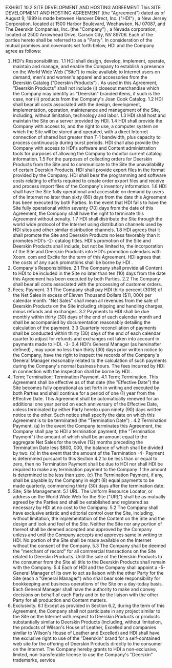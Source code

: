 EXHIBIT 10.2
SITE DEVELOPMENT AND HOSTING AGREEMENT
This SITE DEVELOPMENT AND HOSTING AGREEMENT (the "Agreement") dated as of August 9, 1999 is made between Hanover Direct, Inc. ("HDI") , a New Jersey Corporation, located at 1500 Harbor Boulevard, Weehawken, NJ 07087, and The Deerskin Companies, Inc. (the "Company") , a Nevada corporation, located at 2500 Arrowhead Drive, Carson City, NV 89706. Each of the parties hereto shall be referred to as a "Party".
In consideration of the mutual promises and covenants set forth below, HDI and the Company agree as follows:
1. HDI's Responsibilities.
1.1 HDI shall design, develop, implement, operate, maintain and manage, and enable the Company to establish a presence on the World Wide Web ("Site") to make available to Internet users on demand, men's and women's apparel and accessories from the Deerskin Catalog ("Deerskin Products") . As used in this Agreement, "Deerskin Products" shall not include (i) closeout merchandise which the Company may identify as "Deerskin" branded items, if such is the case, nor (ii) products from the Company's Joan Cook Catalog.
1.2 HDI shall bear all costs associated with the design, development, implementation, operation, maintenance and management of the Site, including, without limitation, technology and labor.
1.3 HDI shall host and maintain the Site on a server provided by HDI.
1.4 HDI shall provide the Company with access to, and
the right to use, a computer system on which the Site will be stored and operated, with a direct Internet connection of shared but greater than T-1 bandwidth, plus capacity to process continuously during burst periods. HDI shall also provide the Company with access to HDI's software and Content administration tools for purposes of allowing the Company to monitor current catalog information.
1.5 For the purposes of collecting orders for Deerskin Products from the Site and to communicate to the Site the unavailability of certain Deerskin Products, HDI shall provide export files in the format provided by the Company. HDI shall bear the programming and software costs relating to efforts required to create order export files and receive and process import files of the Company's inventory information.
1.6 HDI shall have the Site fully operational and accessible on demand by users of the Internet no later than sixty (60) days from the date this Agreement has been executed by both Parties. In the event that HDI fails to have the Site fully operational within seventy (70) days from the date of this Agreement, the Company shall have the right to terminate this Agreement without penalty.
1.7 HDI shall distribute the Site through the world wide protocol of the Internet using distribution channels used by HDI sites and other similar distribution channels.
1.8 HDI agrees that it shall promote the Site and Deerskin Products no less favorably than it promotes HDI's
-2-
catalog titles. HDI's promotion of the Site and Deerskin Products shall include, but not be limited to, the incorporation of the Site and Deerskin Products into HDI's promotion calendars with Xoom. com and Excite for the term of this Agreement. HDI agrees that the costs of any such promotions shall be borne by HDI .
2. Company's Responsibilities.
2.1 The Company shall provide all Content to HDI to be included in the Site no later than ten (10) days from the date this Agreement has been executed by both Parties.
2.2 The Company shall bear all costs associated with the processing of customer orders.
3. Fees; Payment.
3.1 The Company shall pay HDI thirty percent (3016) of the Net Sales in excess of Eleven Thousand Dollars ($11, 000) per calendar month. "Net Sales" shall mean all revenues from the sale of Deerskin Products on the Site including shipping and handling charges, minus refunds and exchanges.
3.2 Payments to HDI shall be due monthly within thirty (30) days of the end of each calendar month and shall be accompanied by documentation reasonably detailing the calculation of the payment.
3.3 Quarterly reconciliation of payments shall be conducted within thirty (30) days of the end of each calendar quarter to adjust for refunds and exchanges not taken into account in payments made to HDI.
-3-
3.4 HDI's General Manager (as hereinafter defined) , may upon no less than thirty (30) days prior written notice to the Company, have the right to inspect the records of the Company's General Manager reasonably related to the calculation of such payments during the Company's normal business hours. The fees incurred by HDI in connection with the inspection shall be borne by HDI .
4. Term; Termination; Termination Payment.
4.1 Term; Termination. This Agreement shall be effective as of that date (the "Effective Date") the Site becomes fully operational as set forth in writing and executed by both Parties and shall continue for a period of one (1) year from the Effective Date. This Agreement shall be automatically renewed for an additional one year period on each anniversary of the Effective Date, unless terminated by either Party hereto upon ninety (90) days written notice to the other. Such notice shall specify the date on which this Agreement is to be terminated (the "Termination Date") .
4.2 Termination Payment.
(a) In the event the Company terminates this Agreement, the Company shall pay to HDI a termination payment, (the "Termination Payment") the amount of which shall be an amount equal to the aggregate Net Sales for the twelve (12) months preceding the Termination Date less $800, 000, the balance of which shall be divided by two.
(b) In the event that the amount of the Termination
-4-
Payment is determined pursuant to this Section 4.2 to be less than or equal to zero, then no Termination Payment shall be due to HDI nor shall HDI be required to make any termination payment to the Company if the amount is determined to be less than zero.
(c) The Termination Payment, if any, shall be payable by the Company in eight (8) equal payments to be made quarterly, commencing thirty (30) days after the termination date.
5. Site; Site Management.
5.1 URL. The Uniform Resource Locator, or address on the World Wide Web for the Site ("URL") shall be as mutually agreed by the Parties and shall be established and registered as necessary by HDI at no cost to the Company.
5.2 The Company shall have exclusive artistic and editorial control over the Site, including, without limitation, the implementation of the Content on the Site and the design and look and feel of the Site. Neither the Site nor any portion of thereof shall be deemed accepted and approved by the Company unless and until the Company accepts and approves same in writing to HDI. No portion of the Site shall be made available on the Internet without the consent of the Company.
5.3 The Company shall be deemed the "merchant of record" for all commercial transactions on the Site related to Deerskin Products. Until the sale of the Deerskin Products to the consumer from the Site all title to the Deerskin Products shall remain with the Company.
5.4 Each of HDI and the Company shall appoint a
-5-
General Manager of its own to act as liaison with the other Party for the Site (each a "General Manager") who shall bear sole responsibility for bookkeeping and business operations of the Site on a day-today basis. Each General Manager shall have the authority to make and convey decisions on behalf of each Party and to be the liaison with the other Party for all production and Content matters.
6. Exclusivity.
6.1 Except as provided in Section 6.2, during the term of this Agreement, the Company shall not participate in any project similar to the Site on the Internet with respect to Deerskin Products or products substantially similar to Deerskin Products (including, without limitation, the products of Wilson's House of Leather, Excelled and companies similar to Wilson's House of Leather and Excelled) and HDI shall have the exclusive right to use of the "Deerskin" brand for a self-contained web site for the offering of Deerskin Products directly to the consumer on the Internet.
The Company hereby grants to HDI a non-exclusive, limited, non-transferable license to use the Company's "Deerskin" trademarks, service